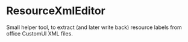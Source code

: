 # ResourceXmlEditor
Small helper tool, to extract (and later write back) resource labels from office CustomUI XML files.
